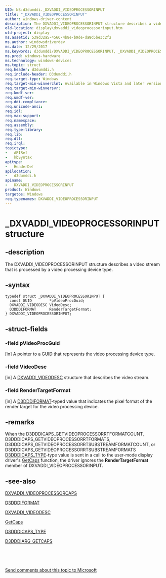 ```yaml
---
UID: NS:d3dumddi._DXVADDI_VIDEOPROCESSORINPUT
title: "_DXVADDI_VIDEOPROCESSORINPUT"
author: windows-driver-content
description: The DXVADDI_VIDEOPROCESSORINPUT structure describes a video stream that is processed by a video processing device type.
old-location: display\dxvaddi_videoprocessorinput.htm
old-project: display
ms.assetid: 539d32a5-4566-4b8e-b9de-da8d5be3c2f2
ms.author: windowsdriverdev
ms.date: 12/29/2017
ms.keywords: d3dumddi/DXVADDI_VIDEOPROCESSORINPUT, _DXVADDI_VIDEOPROCESSORINPUT, DXVA2_Structs_87cc7918-2fb5-4b73-a62c-ab9a3817c154.xml, display.dxvaddi_videoprocessorinput, DXVADDI_VIDEOPROCESSORINPUT structure [Display Devices], DXVADDI_VIDEOPROCESSORINPUT
ms.prod: windows-hardware
ms.technology: windows-devices
ms.topic: struct
req.header: d3dumddi.h
req.include-header: D3dumddi.h
req.target-type: Windows
req.target-min-winverclnt: Available in Windows Vista and later versions of the Windows operating systems.
req.target-min-winversvr: 
req.kmdf-ver: 
req.umdf-ver: 
req.ddi-compliance: 
req.unicode-ansi: 
req.idl: 
req.max-support: 
req.namespace: 
req.assembly: 
req.type-library: 
req.lib: 
req.dll: 
req.irql: 
topictype:
-	APIRef
-	kbSyntax
apitype:
-	HeaderDef
apilocation:
-	d3dumddi.h
apiname:
-	DXVADDI_VIDEOPROCESSORINPUT
product: Windows
targetos: Windows
req.typenames: DXVADDI_VIDEOPROCESSORINPUT
---
```


# _DXVADDI_VIDEOPROCESSORINPUT structure


## -description


The DXVADDI_VIDEOPROCESSORINPUT structure describes a video stream that is processed by a video processing device type.


## -syntax


````
typedef struct _DXVADDI_VIDEOPROCESSORINPUT {
  const GUID        *pVideoProcGuid;
  DXVADDI_VIDEODESC VideoDesc;
  D3DDDIFORMAT      RenderTargetFormat;
} DXVADDI_VIDEOPROCESSORINPUT;
````


## -struct-fields




### -field pVideoProcGuid

[in] A pointer to a GUID that represents the video processing device type. 


### -field VideoDesc

[in] A <a href="..\d3dumddi\ns-d3dumddi-_dxvaddi_videodesc.md">DXVADDI_VIDEODESC</a> structure that describes the video stream. 


### -field RenderTargetFormat

[in] A <a href="..\d3dukmdt\ne-d3dukmdt-_d3dddiformat.md">D3DDDIFORMAT</a>-typed value that indicates the pixel format of the render target for the video processing device.


## -remarks


When the D3DDDICAPS_GETVIDEOPROCESSORRTFORMATCOUNT, D3DDDICAPS_GETVIDEOPROCESSORRTFORMATS, D3DDDICAPS_GETVIDEOPROCESSORRTSUBSTREAMFORMATCOUNT, or D3DDDICAPS_GETVIDEOPROCESSORRTSUBSTREAMFORMATS <a href="..\d3dumddi\ne-d3dumddi-_d3dddicaps_type.md">D3DDDICAPS_TYPE</a>-type value is sent in a call to the user-mode display driver's <a href="..\d3dumddi\nc-d3dumddi-pfnd3dddi_getcaps.md">GetCaps</a> function, the driver ignores the <b>RenderTargetFormat</b> member of DXVADDI_VIDEOPROCESSORINPUT.



## -see-also

<a href="..\d3dumddi\ns-d3dumddi-_dxvaddi_videoprocessorcaps.md">DXVADDI_VIDEOPROCESSORCAPS</a>

<a href="..\d3dukmdt\ne-d3dukmdt-_d3dddiformat.md">D3DDDIFORMAT</a>

<a href="..\d3dumddi\ns-d3dumddi-_dxvaddi_videodesc.md">DXVADDI_VIDEODESC</a>

<a href="..\d3dumddi\nc-d3dumddi-pfnd3dddi_getcaps.md">GetCaps</a>

<a href="..\d3dumddi\ne-d3dumddi-_d3dddicaps_type.md">D3DDDICAPS_TYPE</a>

<a href="..\d3dumddi\ns-d3dumddi-_d3dddiarg_getcaps.md">D3DDDIARG_GETCAPS</a>

 

 

<a href="mailto:wsddocfb@microsoft.com?subject=Documentation%20feedback [display\display]:%20DXVADDI_VIDEOPROCESSORINPUT structure%20 RELEASE:%20(12/29/2017)&amp;body=%0A%0APRIVACY STATEMENT%0A%0AWe use your feedback to improve the documentation. We don't use your email address for any other purpose, and we'll remove your email address from our system after the issue that you're reporting is fixed. While we're working to fix this issue, we might send you an email message to ask for more info. Later, we might also send you an email message to let you know that we've addressed your feedback.%0A%0AFor more info about Microsoft's privacy policy, see http://privacy.microsoft.com/en-us/default.aspx." title="Send comments about this topic to Microsoft">Send comments about this topic to Microsoft</a>

